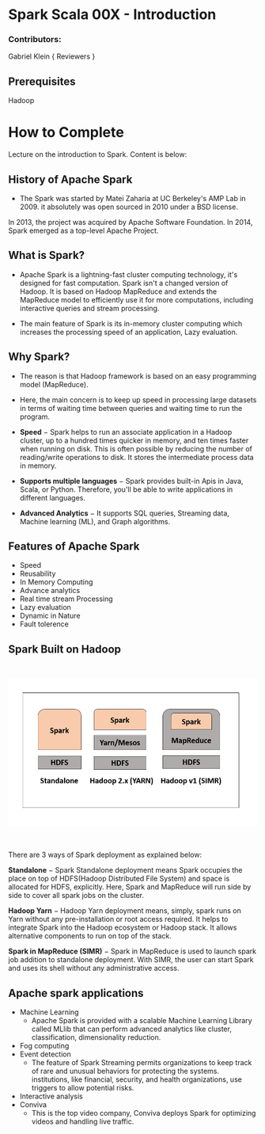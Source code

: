 # Spark Scala 00X - Introduction

### Contributors:
Gabriel Klein
{ Reviewers }

## Prerequisites

Hadoop

# How to Complete

Lecture on the introduction to Spark. Content is below:


## History of Apache Spark

- The Spark was started by Matei Zaharia at UC Berkeley's AMP Lab in 2009. it absolutely was open sourced in 2010 under a BSD license.

In 2013, the project was acquired by Apache Software Foundation. In 2014, Spark emerged as a top-level Apache Project.

## What is Spark?

- Apache Spark is a lightning-fast cluster computing technology, it's designed for fast computation.
Spark isn't a changed version of Hadoop. It is based on Hadoop MapReduce and extends the MapReduce model to efficiently use it for more computations, including interactive queries and stream processing.

- The main feature of Spark is its in-memory cluster computing which increases the processing speed of an application, Lazy evaluation.


## Why Spark?

- The reason is that Hadoop framework is based on an easy programming model (MapReduce).
  
- Here, the main concern is to keep up speed in processing large datasets in terms of waiting time between queries and waiting time to run the program.
  
- **Speed** − Spark helps to run an associate application in a Hadoop cluster, up to a hundred times quicker in memory, and ten times faster when running on disk. This is often possible by reducing the number of reading/write operations to disk. It stores the intermediate process data in memory.
  
- **Supports multiple languages** − Spark provides built-in Apis in Java, Scala, or Python. Therefore, you'll be able to write applications in different languages.
  
- **Advanced Analytics** − It supports SQL queries, Streaming data, Machine learning (ML), and Graph algorithms.

## Features of Apache Spark

- Speed
- Reusability
- In Memory Computing
- Advance analytics
- Real time stream Processing
- Lazy evaluation
- Dynamic in Nature
- Fault tolerence

## Spark Built on Hadoop

</br>

![Spark](./spark.PNG)

</br>

There are 3 ways of Spark deployment as explained below:

**Standalone** − Spark Standalone deployment means Spark occupies the place on top of HDFS(Hadoop Distributed File System) and space is allocated for HDFS, explicitly. Here, Spark and MapReduce will run side by side to cover all spark jobs on the cluster.

**Hadoop Yarn** − Hadoop Yarn deployment means, simply, spark runs on Yarn without any pre-installation or root access required. It helps to integrate Spark into the Hadoop ecosystem or Hadoop stack. It allows alternative components to run on top of the stack.

**Spark in MapReduce (SIMR)** − Spark in MapReduce is used to launch spark job addition to standalone deployment. With SIMR, the user can start Spark and uses its shell without any administrative access.

## Apache spark applications

- Machine Learning
  - Apache Spark is provided with a scalable Machine Learning Library called MLlib that can perform advanced analytics like cluster, classification, dimensionality reduction.
- Fog computing
- Event detection
  - The feature of Spark Streaming permits organizations to keep track of rare and unusual behaviors for protecting the systems. institutions, like financial, security, and health organizations, use triggers to allow potential risks.
- Interactive analysis
- Conviva
  - This is the top video company, Conviva deploys Spark for optimizing videos and handling live traffic.

